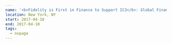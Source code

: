 ```yaml
---
name: '<b>Fidelity is First in Finance to Support IC3</b>: Global Financial Leader Joins IC3 to Explore Blockchains'
location: New York, NY
start: 2017-04-10
end: 2017-04-10
tags:
  - nopage
---
```


